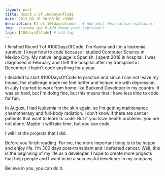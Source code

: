 ```yaml
---
layout: post
title: Round 1 of 100DaysOfCode
date: 2019-09-16 00:00:00 +0300
description: R1 of 100daysofcode . # Add post description (optional)
img:  sistema.jpg # Add image post (optional)
tags: [100daysOfCode] # add tag
---
```


I finished Round 1 of #100DaysOfCode.
I'm Karina and I'm a leukemia survivor. I knew how to code because I studied Computer Science in Mexico City. My native language is Spanish. I spent 2018 in hospital. I was diagnosed in February and I left the hospital after my transplant in December. I hadn't code anything for a year. 

I decided to start #100DaysOfCode to practice and since I can not leave my house, the challenge made me feel better and helped me with depression. In July I started to work from home like Backend Developer in my country. It was so hard, but I'm doing fine, but this means that I have less time to code for fun.

In August, I had leukemia in the skin again, so I'm getting maintenance chemotherapy and full-body radiation. I don't know if there are cancer patients that want to learn to code. But if you have health problems, you are not alone. Maybe it will take time, but you can code.

I will list the projects that I did. 



Before you finish reading. For me, the more important thing is to be happy and enjoy life. I'm 300 days post-transplant and I defeated cancer. Well, this is the beginning of my life as a developer. I hope to create more projects that help people and I want to be a successful developer in my company.

Believe in you, you can do it.